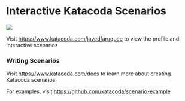 # Interactive Katacoda Scenarios

[![](http://shields.katacoda.com/katacoda/javedfaruquee/count.svg)](https://www.katacoda.com/javedfaruquee "Get your profile on Katacoda.com")

Visit https://www.katacoda.com/javedfaruquee to view the profile and interactive scenarios

### Writing Scenarios
Visit https://www.katacoda.com/docs to learn more about creating Katacoda scenarios

For examples, visit https://github.com/katacoda/scenario-example
